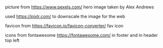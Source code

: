 








picture from https://www.pexels.com/ hero image
taken by Alex Andrews

used https://pixlr.com/ to downscale the image for the web

favicon from https://favicon.io/favicon-converter/ fav icon

icons from fontawesome https://fontawesome.com/ in footer and in header top left